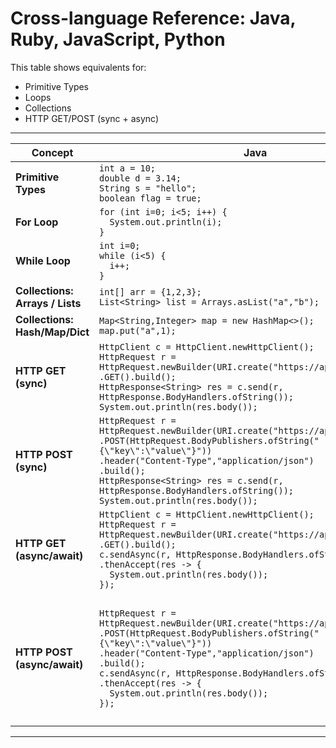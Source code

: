 # Cross-language Reference: Java, Ruby, JavaScript, Python

This table shows equivalents for:
- Primitive Types
- Loops
- Collections
- HTTP GET/POST (sync + async)

---

| Concept | Java | Ruby | JavaScript | Python |
|---------|------|------|------------|--------|
| **Primitive Types** | `int a = 10;`<br>`double d = 3.14;`<br>`String s = "hello";`<br>`boolean flag = true;` | `a = 10`<br>`d = 3.14`<br>`s = "hello"`<br>`flag = true` | `let a = 10;`<br>`let d = 3.14;`<br>`let s = "hello";`<br>`let flag = true;` | `a = 10`<br>`d = 3.14`<br>`s = "hello"`<br>`flag = True` |
| **For Loop** | `for (int i=0; i<5; i++) {`<br>`  System.out.println(i);`<br>`}` | `for i in 0...5 do`<br>`  puts i`<br>`end` | `for (let i=0; i<5; i++) {`<br>`  console.log(i);`<br>`}` | `for i in range(5):`<br>`  print(i)` |
| **While Loop** | `int i=0;`<br>`while (i<5) {`<br>`  i++;`<br>`}` | `i = 0`<br>`while i < 5 do`<br>`  i += 1`<br>`end` | `let i=0;`<br>`while (i<5) {`<br>`  i++;`<br>`}` | `i = 0`<br>`while i < 5:`<br>`  i += 1` |
| **Collections: Arrays / Lists** | `int[] arr = {1,2,3};`<br>`List<String> list = Arrays.asList("a","b");` | `arr = [1,2,3]` | `let arr = [1,2,3];` | `arr = [1,2,3]` |
| **Collections: Hash/Map/Dict** | `Map<String,Integer> map = new HashMap<>();`<br>`map.put("a",1);` | `h = {"a" => 1, "b" => 2}` | `let obj = {"a": 1, "b": 2};` | `d = {"a": 1, "b": 2}` |
| **HTTP GET (sync)** | `HttpClient c = HttpClient.newHttpClient();`<br>`HttpRequest r = HttpRequest.newBuilder(URI.create("https://api.example.com"))`<br>`.GET().build();`<br>`HttpResponse<String> res = c.send(r, HttpResponse.BodyHandlers.ofString());`<br>`System.out.println(res.body());` | `require 'net/http'`<br>`res = Net::HTTP.get(URI('https://api.example.com'))`<br>`puts res` | `fetch("https://api.example.com")`<br>`.then(res => res.json())`<br>`.then(d => console.log(d));` | `import requests`<br>`res = requests.get("https://api.example.com")`<br>`print(res.text)` |
| **HTTP POST (sync)** | `HttpRequest r = HttpRequest.newBuilder(URI.create("https://api.example.com"))`<br>`.POST(HttpRequest.BodyPublishers.ofString("{\"key\":\"value\"}"))`<br>`.header("Content-Type","application/json")`<br>`.build();`<br>`HttpResponse<String> res = c.send(r, HttpResponse.BodyHandlers.ofString());`<br>`System.out.println(res.body());` | `require 'net/http'`<br>`require 'json'`<br>`uri = URI('https://api.example.com')`<br>`res = Net::HTTP.post(uri, {key:'value'}.to_json, {"Content-Type"=>"application/json"})`<br>`puts res.body` | `fetch("https://api.example.com", {`<br>`  method:"POST",`<br>`  headers:{"Content-Type":"application/json"},`<br>`  body:JSON.stringify({key:"value"})`<br>`})`<br>`.then(res=>res.json())`<br>`.then(d=>console.log(d));` | `import requests`<br>`res = requests.post("https://api.example.com", json={"key":"value"})`<br>`print(res.json())` |
| **HTTP GET (async/await)** | `HttpClient c = HttpClient.newHttpClient();`<br>`HttpRequest r = HttpRequest.newBuilder(URI.create("https://api.example.com"))`<br>`.GET().build();`<br>`c.sendAsync(r, HttpResponse.BodyHandlers.ofString())`<br>`.thenAccept(res -> {`<br>`  System.out.println(res.body());`<br>`});` | `require 'async'`<br>`require 'httpx'`<br>`Async do`<br>`  res = HTTPX.get("https://api.example.com")`<br>`  puts res.to_s`<br>`end` | `async function getData(){`<br>`  const res = await fetch("https://api.example.com");`<br>`  const d = await res.json();`<br>`  console.log(d);`<br>`}`<br>`getData();` | `import aiohttp, asyncio`<br>`async def main():`<br>`  async with aiohttp.ClientSession() as s:`<br>`    async with s.get("https://api.example.com") as res:`<br>`      print(await res.text())`<br>`asyncio.run(main())` |
| **HTTP POST (async/await)** | `HttpRequest r = HttpRequest.newBuilder(URI.create("https://api.example.com"))`<br>`.POST(HttpRequest.BodyPublishers.ofString("{\"key\":\"value\"}"))`<br>`.header("Content-Type","application/json")`<br>`.build();`<br>`c.sendAsync(r, HttpResponse.BodyHandlers.ofString())`<br>`.thenAccept(res -> {`<br>`  System.out.println(res.body());`<br>`});` | `require 'async'`<br>`require 'httpx'`<br>`Async do`<br>`  res = HTTPX.post("https://api.example.com", json:{key:"value"})`<br>`  puts res.to_s`<br>`end` | `async function sendData(){`<br>`  const res = await fetch("https://api.example.com",{`<br>`    method:"POST",`<br>`    headers:{"Content-Type":"application/json"},`<br>`    body:JSON.stringify({key:"value"})`<br>`  });`<br>`  const d = await res.json();`<br>`  console.log(d);`<br>`}`<br>`sendData();` | `import aiohttp, asyncio`<br>`async def main():`<br>`  async with aiohttp.ClientSession() as s:`<br>`    async with s.post("https://api.example.com", json={"key":"value"}) as res:`<br>`      print(await res.json())`<br>`asyncio.run(main())` |

---
